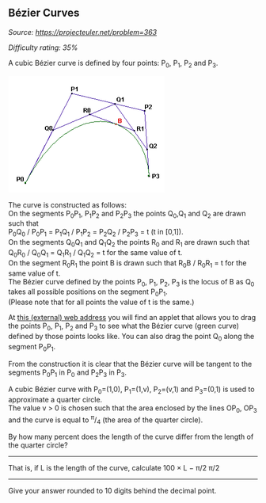 Bézier Curves
-------------

*Source: https://projecteuler.net/problem=363*


*Difficulty rating: 35%*

A cubic Bézier curve is defined by four points: P<sub>0</sub>, P<sub>1</sub>, P<sub>2</sub> and
P<sub>3</sub>.

![p363\_bezier.png](img/p363_bezier.png)

The curve is constructed as follows:\
 On the segments P<sub>0</sub>P<sub>1</sub>, P<sub>1</sub>P<sub>2</sub> and P<sub>2</sub>P<sub>3</sub> the points Q<sub>0</sub>,Q<sub>1</sub>
and Q<sub>2</sub> are drawn such that\
 P<sub>0</sub>Q<sub>0</sub> / P<sub>0</sub>P<sub>1</sub> = P<sub>1</sub>Q<sub>1</sub> / P<sub>1</sub>P<sub>2</sub> = P<sub>2</sub>Q<sub>2</sub> / P<sub>2</sub>P<sub>3</sub> = t (t
in [0,1]).\
 On the segments Q<sub>0</sub>Q<sub>1</sub> and Q<sub>1</sub>Q<sub>2</sub> the points R<sub>0</sub> and R<sub>1</sub> are
drawn such that\
 Q<sub>0</sub>R<sub>0</sub> / Q<sub>0</sub>Q<sub>1</sub> = Q<sub>1</sub>R<sub>1</sub> / Q<sub>1</sub>Q<sub>2</sub> = t for the same value of t.\
 On the segment R<sub>0</sub>R<sub>1</sub> the point B is drawn such that R<sub>0</sub>B / R<sub>0</sub>R<sub>1</sub>
= t for the same value of t.\
 The Bézier curve defined by the points P<sub>0</sub>, P<sub>1</sub>, P<sub>2</sub>, P<sub>3</sub> is the
locus of B as Q<sub>0</sub> takes all possible positions on the segment
P<sub>0</sub>P<sub>1</sub>.\
 (Please note that for all points the value of t is the same.)

At [this (external) web
address](http://home.kpn.nl/hklein/bezier/bezier.html) you will find an
applet that allows you to drag the points P<sub>0</sub>, P<sub>1</sub>, P<sub>2</sub> and P<sub>3</sub> to
see what the Bézier curve (green curve) defined by those points looks
like. You can also drag the point Q<sub>0</sub> along the segment P<sub>0</sub>P<sub>1</sub>.

From the construction it is clear that the Bézier curve will be tangent
to the segments P<sub>0</sub>P<sub>1</sub> in P<sub>0</sub> and P<sub>2</sub>P<sub>3</sub> in P<sub>3</sub>.

A cubic Bézier curve with P<sub>0</sub>=(1,0), P<sub>1</sub>=(1,v), P<sub>2</sub>=(v,1) and
P<sub>3</sub>=(0,1) is used to approximate a quarter circle.\
 The value v \> 0 is chosen such that the area enclosed by the lines
OP<sub>0</sub>, OP<sub>3</sub> and the curve is equal to <sup>π</sup>/<sub>4</sub> (the area of the quarter
circle).

By how many percent does the length of the curve differ from the length
of the quarter circle?

  ------------------------ ------------------------ ------------------------
  That is, if L is the
  length of the curve,
  calculate 100 ×
  L − π/2
  π/2
  ------------------------ ------------------------ ------------------------

Give your answer rounded to 10 digits behind the decimal point.
